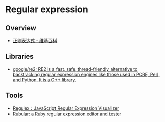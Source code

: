 # Regular expression

## Overview

- [正则表达式 - 维基百科](https://zh.wikipedia.org/wiki/%E6%AD%A3%E5%88%99%E8%A1%A8%E8%BE%BE%E5%BC%8F)

## Libraries

- [google/re2: RE2 is a fast, safe, thread-friendly alternative to backtracking regular expression engines like those used in PCRE, Perl, and Python. It is a C++ library.](https://github.com/google/re2)

## Tools

- [Regulex：JavaScript Regular Expression Visualizer](http://jex.im/regulex/)
- [Rubular: a Ruby regular expression editor and tester](http://rubular.com/)
